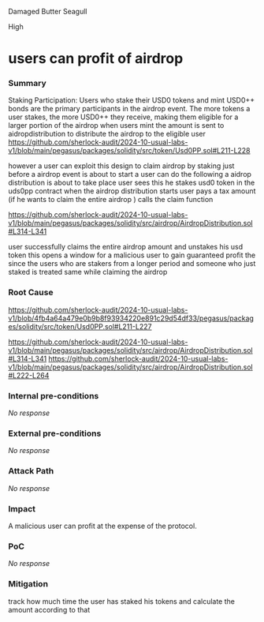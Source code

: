 Damaged Butter Seagull

High

# users can profit of airdrop

### Summary

Staking Participation: Users who stake their USD0 tokens and mint USD0++ bonds are the primary participants in the airdrop event. The more tokens a user stakes, the more USD0++ they receive, making them eligible for a larger portion of the airdrop when users mint the amount is sent to aidropdistribution to distribute the airdrop to the eligible user 
https://github.com/sherlock-audit/2024-10-usual-labs-v1/blob/main/pegasus/packages/solidity/src/token/Usd0PP.sol#L211-L228

however a user can exploit this design to claim airdrop by staking just before a airdrop event is about to start
a user can do the following
a aidrop distribution is about to take place user sees this
he stakes usd0 token in the uds0pp contract
when the airdrop distribution starts user pays a tax amount (if he wants to claim the entire airdrop )
calls the claim function

https://github.com/sherlock-audit/2024-10-usual-labs-v1/blob/main/pegasus/packages/solidity/src/airdrop/AirdropDistribution.sol#L314-L341

user successfully  claims the entire airdrop amount and unstakes his usd token this opens a window for a malicious user to gain guaranteed profit the since the users who are stakers from a longer period and someone who just staked is treated same while claiming the airdrop

### Root Cause

https://github.com/sherlock-audit/2024-10-usual-labs-v1/blob/4fb4a64a479e0b9b8f93934220e891c29d54df33/pegasus/packages/solidity/src/token/Usd0PP.sol#L211-L227

https://github.com/sherlock-audit/2024-10-usual-labs-v1/blob/main/pegasus/packages/solidity/src/airdrop/AirdropDistribution.sol#L314-L341
https://github.com/sherlock-audit/2024-10-usual-labs-v1/blob/main/pegasus/packages/solidity/src/airdrop/AirdropDistribution.sol#L222-L264


### Internal pre-conditions

_No response_

### External pre-conditions

_No response_

### Attack Path

_No response_

### Impact

A malicious user can profit at the expense of the protocol.

### PoC

_No response_

### Mitigation

track how much time the user has staked his tokens and calculate the amount according to that